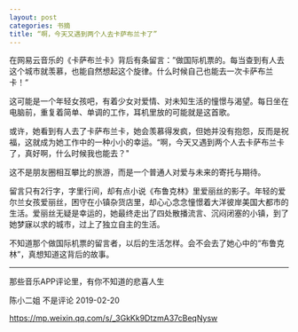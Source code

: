 ```yaml
---
layout: post
categories: 书摘
title: “啊，今天又遇到两个人去卡萨布兰卡了”
---
```


在网易云音乐的《卡萨布兰卡》背后有条留言：”做国际机票的。每当查到有人去这个城市就羡慕，也能自然想起这个旋律。什么时候自己也能去一次卡萨布兰卡！“

这可能是一个年轻女孩吧，有着少女对爱情、对未知生活的憧憬与渴望。每日坐在电脑前，重复着简单、单调的工作，耳机里放的可能就是这首歌。

或许，她看到有人去了卡萨布兰卡，她会羡慕得发疯，但她并没有抱怨，反而是祝福，这就成为她工作中的一种小小的幸运。“啊，今天又遇到两个人去卡萨布兰卡了，真好啊，什么时候我也能去？"

这不是朋友圈相互攀比的旅游，而是一个普通人对爱与未来的寄托与期待。

留言只有2行字，字里行间，却有点小说《布鲁克林》里爱丽丝的影子。年轻的爱尔兰女孩爱丽丝，困守在小镇杂货店里，却心心念念憧憬着大洋彼岸美国大都市的生活。爱丽丝无疑是幸运的，她最终走出了四处散播流言、沉闷闭塞的小镇，到了她梦寐以求的城市，过上了独立自主的生活。

不知道那个做国际机票的留言者，以后的生活怎样。会不会去了她心中的“布鲁克林”，真想知道这背后的故事。

---

那些音乐APP评论里，有你不知道的悲喜人生

陈小二姐  不是评论  2019-02-20

https://mp.weixin.qq.com/s/_3GkKk9DtzmA37cBeqNysw